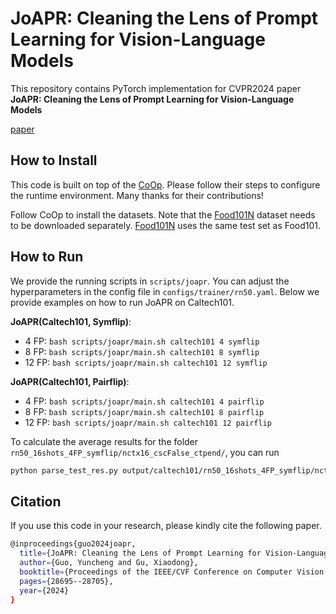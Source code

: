 # JoAPR: Cleaning the Lens of Prompt Learning for Vision-Language Models

This repository contains PyTorch implementation for CVPR2024 paper __JoAPR: Cleaning the Lens of Prompt Learning for Vision-Language Models__

[paper](https://openaccess.thecvf.com/content/CVPR2024/papers/Guo_JoAPR_Cleaning_the_Lens_of_Prompt_Learning_for_Vision-Language_Models_CVPR_2024_paper.pdf)

## How to Install

This code is built on top of the [CoOp](https://github.com/KaiyangZhou/CoOp). Please follow their steps to configure the runtime environment. Many thanks for their contributions!

Follow CoOp to install the datasets. Note that the [Food101N](https://www.kaggle.com/datasets/kuanghueilee/food-101n) dataset needs to be downloaded separately. [Food101N]([Food101N](https://www.kaggle.com/datasets/kuanghueilee/food-101n)) uses the same test set as Food101.

## How to Run

We provide the running scripts in `scripts/joapr`. You can adjust the hyperparameters in the config file in `configs/trainer/rn50.yaml`. Below we provide examples on how to run JoAPR on Caltech101.

**JoAPR(Caltech101, Symflip)**:

- 4 FP: `bash scripts/joapr/main.sh caltech101 4 symflip`
- 8 FP: `bash scripts/joapr/main.sh caltech101 8 symflip`
- 12 FP: `bash scripts/joapr/main.sh caltech101 12 symflip`

**JoAPR(Caltech101, Pairflip)**:

- 4 FP: `bash scripts/joapr/main.sh caltech101 4 pairflip`
- 8 FP: `bash scripts/joapr/main.sh caltech101 8 pairflip`
- 12 FP: `bash scripts/joapr/main.sh caltech101 12 pairflip`

To calculate the average results for the folder `rn50_16shots_4FP_symflip/nctx16_cscFalse_ctpend/`, you can run

```bash
python parse_test_res.py output/caltech101/rn50_16shots_4FP_symflip/nctx16_cscFalse_ctpend
```

## Citation

If you use this code in your research, please kindly cite the following paper.

```bash
@inproceedings{guo2024joapr,
  title={JoAPR: Cleaning the Lens of Prompt Learning for Vision-Language Models},
  author={Guo, Yuncheng and Gu, Xiaodong},
  booktitle={Proceedings of the IEEE/CVF Conference on Computer Vision and Pattern Recognition},
  pages={28695--28705},
  year={2024}
}
```

